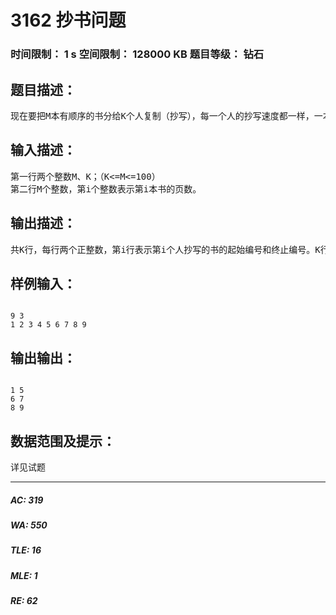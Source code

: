 # 3162 抄书问题   
### 时间限制： 1 s     空间限制： 128000 KB     题目等级： 钻石  
## 题目描述：  

<pre>
现在要把M本有顺序的书分给K个人复制（抄写），每一个人的抄写速度都一样，一本书不允许给两个（或以上）的人抄写，分给每一个人的书，必须是连续的，比如不能把第一、第三、第四本数给同一个人抄写。现在请你设计一种方案，使得复制时间最短。复制时间为抄写页数最多的人用去的时间。
</pre>
  
  
## 输入描述：  

<pre>
第一行两个整数M、K；（K<=M<=100）
第二行M个整数，第i个整数表示第i本书的页数。
</pre>
  
  
## 输出描述：  

<pre>
共K行，每行两个正整数，第i行表示第i个人抄写的书的起始编号和终止编号。K行的起始编号应该从小到大排列，如果有多解，则尽可能让前面的人少抄写。
</pre>
  
  
## 样例输入：  

<pre><code>
9 3
1 2 3 4 5 6 7 8 9
</code></pre>
  
  
## 输出输出：  

<pre><code>
1 5
6 7
8 9
</code></pre>
  
  
## 数据范围及提示：  

<pre>
详见试题
</pre>
  
  
***  

##### AC: 319  
##### WA: 550  
##### TLE: 16  
##### MLE: 1  
##### RE: 62  
